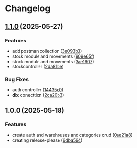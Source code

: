 # Changelog

## [1.1.0](https://github.com/JohanEstebanM/DevOps_Back/compare/v1.0.0...v1.1.0) (2025-05-27)


### Features

* add postman collection ([3e093b3](https://github.com/JohanEstebanM/DevOps_Back/commit/3e093b3ad7ff19141a4f045792fa06344a04cda2))
* stock module and movements ([909e65f](https://github.com/JohanEstebanM/DevOps_Back/commit/909e65f157678a313a97143e476db13d5d09b888))
* stock module and movements ([3ae1607](https://github.com/JohanEstebanM/DevOps_Back/commit/3ae16070e9077cde76ae2c1d435f12bdafd77bda))
* stockcontroller ([2da81be](https://github.com/JohanEstebanM/DevOps_Back/commit/2da81be363b5745456f867034348f22ac0087555))


### Bug Fixes

* auth controller ([14435c0](https://github.com/JohanEstebanM/DevOps_Back/commit/14435c0ca99cae23aaf4d4a725757f2ded3b3487))
* **db:** conecttion ([2ca20b3](https://github.com/JohanEstebanM/DevOps_Back/commit/2ca20b3cd3bbef312c1a2908c4a35c9f3094af76))

## 1.0.0 (2025-05-18)


### Features

* create auth and warehouses and categories crud ([0ae21a8](https://github.com/JohanEstebanM/DevOps_Back/commit/0ae21a816d97a8b91a1d9a718fd2e9a996c66f0c))
* creating release-please ([6dba594](https://github.com/JohanEstebanM/DevOps_Back/commit/6dba594e5a7795fe6855102de692762825c4b2e1))
